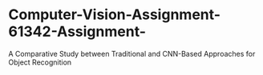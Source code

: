 # Computer-Vision-Assignment-61342-Assignment-
A Comparative Study between Traditional  and CNN-Based Approaches for Object Recognition
